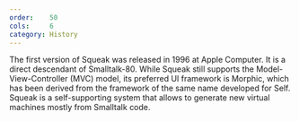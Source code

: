 ```yaml
---
order:    50
cols:     6
category: History
---
```

The first version of Squeak was released in 1996 at Apple Computer. It is a direct descendant of Smalltalk-80. While Squeak still supports the Model-View-Controller (MVC) model, its preferred UI framework is Morphic, which has been derived from the framework of the same name developed for Self. Squeak is a self-supporting system that allows to generate new virtual machines mostly from Smalltalk code.
